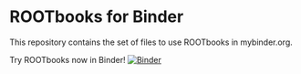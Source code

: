 # ROOTbooks for Binder
This repository contains the set of files to use ROOTbooks in mybinder.org.

Try ROOTbooks now in Binder!
[![Binder](http://mybinder.org/badge.svg)](http://mybinder.org/repo/cernphsft/rootbinder)
